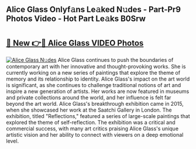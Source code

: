 ## Alice Glass Onlyf𝚊ns Le𝚊ked N𝚞des - Part-Pr9 Photos Video - Hot Part Le𝚊ks B0Srw

# <h2><a href="http://ab92523.deff.icu/?id=Alice+Glass">🔗 New 👉🔴 Alice Glass VIDEO Photos</a></h2>

[![Alice Glass N𝚞des](https://i.imgur.com/rIISA9y.gif)](http://ab92523.deff.icu/?id=Alice+Glass)
Alice Glass continues to push the boundaries of contemporary art with her innovative and thought-provoking works. She is currently working on a new series of paintings that explore the theme of memory and its relationship to identity. Alice Glass's impact on the art world is significant, as she continues to challenge traditional notions of art and inspire a new generation of artists. Her works are now featured in museums and private collections around the world, and her influence is felt far beyond the art world. Alice Glass's breakthrough exhibition came in 2015, when she showcased her work at the Saatchi Gallery in London. The exhibition, titled "Reflections," featured a series of large-scale paintings that explored the theme of self-reflection. The exhibition was a critical and commercial success, with many art critics praising Alice Glass's unique artistic vision and her ability to connect with viewers on a deep emotional level.
